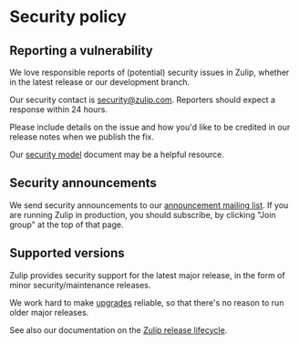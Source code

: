 # Security policy

## Reporting a vulnerability

We love responsible reports of (potential) security issues in Zulip,
whether in the latest release or our development branch.

Our security contact is security@zulip.com. Reporters should expect a
response within 24 hours.

Please include details on the issue and how you'd like to be credited
in our release notes when we publish the fix.

Our [security model][security-model] document may be a helpful
resource.

## Security announcements

We send security announcements to our [announcement mailing
list](https://groups.google.com/g/zulip-announce). If you are running
Zulip in production, you should subscribe, by clicking "Join group" at
the top of that page.

## Supported versions

Zulip provides security support for the latest major release, in the
form of minor security/maintenance releases.

We work hard to make [upgrades][upgrades] reliable, so that there's no
reason to run older major releases.

See also our documentation on the [Zulip release
lifecycle][release-lifecycle].

[security-model]: https://zulip.readthedocs.io/en/latest/production/security-model.html
[upgrades]: https://zulip.readthedocs.io/en/stable/production/upgrade.html#upgrading-to-a-release
[release-lifecycle]: https://zulip.readthedocs.io/en/latest/overview/release-lifecycle.html
